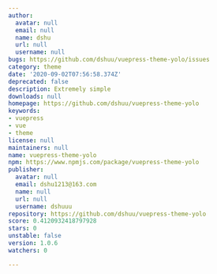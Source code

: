 ```yaml
---
author:
  avatar: null
  email: null
  name: dshu
  url: null
  username: null
bugs: https://github.com/dshuu/vuepress-theme-yolo/issues
category: theme
date: '2020-09-02T07:56:58.374Z'
deprecated: false
description: Extremely simple
downloads: null
homepage: https://github.com/dshuu/vuepress-theme-yolo
keywords:
- vuepress
- vue
- theme
license: null
maintainers: null
name: vuepress-theme-yolo
npm: https://www.npmjs.com/package/vuepress-theme-yolo
publisher:
  avatar: null
  email: dshu1213@163.com
  name: null
  url: null
  username: dshuuu
repository: https://github.com/dshuu/vuepress-theme-yolo
score: 0.4120932418797928
stars: 0
unstable: false
version: 1.0.6
watchers: 0

---
```


